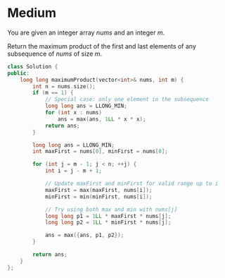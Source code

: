 # Medium

You are given an integer array $nums$ and an integer $m$.

Return the maximum product of the first and last elements of any subsequence of $nums$ of size $m$.

```cpp
class Solution {
public:
    long long maximumProduct(vector<int>& nums, int m) {
        int n = nums.size();
        if (m == 1) {
            // Special case: only one element in the subsequence
            long long ans = LLONG_MIN;
            for (int x : nums)
                ans = max(ans, 1LL * x * x);
            return ans;
        }

        long long ans = LLONG_MIN;
        int maxFirst = nums[0], minFirst = nums[0];

        for (int j = m - 1; j < n; ++j) {
            int i = j - m + 1;

            // Update maxFirst and minFirst for valid range up to i
            maxFirst = max(maxFirst, nums[i]);
            minFirst = min(minFirst, nums[i]);

            // Try using both max and min with nums[j]
            long long p1 = 1LL * maxFirst * nums[j];
            long long p2 = 1LL * minFirst * nums[j];

            ans = max({ans, p1, p2});
        }

        return ans;
    }
};
```
